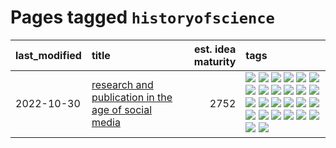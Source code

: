 # Pages tagged `historyofscience`

|last_modified|title|est. idea maturity|tags
|:---|:---|---:|:---|
|2022-10-30|[research and publication in the age of social media](../research-and-social.md)|2752|[![](https://img.shields.io/badge/tag-arxiv-29349d)](../tags/arxiv.md) [![](https://img.shields.io/badge/tag-citation-50c04b)](../tags/citation.md) [![](https://img.shields.io/badge/tag-corrections-4072a1)](../tags/corrections.md) [![](https://img.shields.io/badge/tag-credit-7c795e)](../tags/credit.md) [![](https://img.shields.io/badge/tag-curation-95bed6)](../tags/curation.md) [![](https://img.shields.io/badge/tag-discoverability-1743a)](../tags/discoverability.md) [![](https://img.shields.io/badge/tag-discussion-752fd7)](../tags/discussion.md) [![](https://img.shields.io/badge/tag-feed-c92725)](../tags/feed.md) [![](https://img.shields.io/badge/tag-git-43d799)](../tags/git.md) [![](https://img.shields.io/badge/tag-github-d548d8)](../tags/github.md) [![](https://img.shields.io/badge/tag-historyofscience-98b52b)](../tags/historyofscience.md) [![](https://img.shields.io/badge/tag-mastodon-7fe3bd)](../tags/mastodon.md) [![](https://img.shields.io/badge/tag-openreview-1dc0d1)](../tags/openreview.md) [![](https://img.shields.io/badge/tag-paperswithcode-4d5a4)](../tags/paperswithcode.md) [![](https://img.shields.io/badge/tag-platform-e168be)](../tags/platform.md) [![](https://img.shields.io/badge/tag-publication-eac1b9)](../tags/publication.md) [![](https://img.shields.io/badge/tag-reproducibility-96f12e)](../tags/reproducibility.md) [![](https://img.shields.io/badge/tag-research-5e378d)](../tags/research.md) [![](https://img.shields.io/badge/tag-retractions-394ee4)](../tags/retractions.md) [![](https://img.shields.io/badge/tag-search-cc5ed7)](../tags/search.md) [![](https://img.shields.io/badge/tag-socialmedia-dd597e)](../tags/socialmedia.md) [![](https://img.shields.io/badge/tag-stackoverflow-e8ae48)](../tags/stackoverflow.md) [![](https://img.shields.io/badge/tag-subscription-b5ec2c)](../tags/subscription.md) [![](https://img.shields.io/badge/tag-transparency-96bcc)](../tags/transparency.md) [![](https://img.shields.io/badge/tag-twitter-f76896)](../tags/twitter.md) [![](https://img.shields.io/badge/tag-validation-0e5ec)](../tags/validation.md)|
